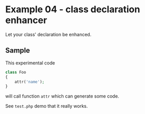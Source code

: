 # Example 04 - class declaration enhancer

Let your class' declaration be enhanced.


## Sample
This experimental code

```php
class Foo
{
	attr('name');
}
```

will call function `attr` which can generate some code.


See `test.php` demo that it really works.

